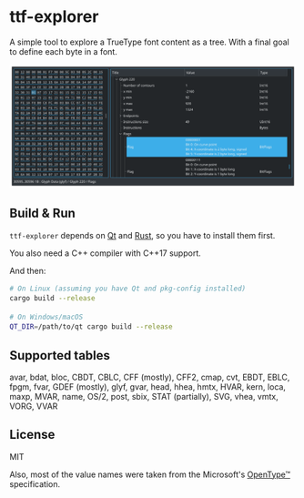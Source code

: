 # ttf-explorer

A simple tool to explore a TrueType font content as a tree.
With a final goal to define each byte in a font.

![](.github/screenshot.png)

## Build & Run

`ttf-explorer` depends on [Qt](https://www.qt.io/download-qt-installer)
and [Rust](https://www.rust-lang.org/tools/install),
so you have to install them first.

You also need a C++ compiler with C++17 support.

And then:

```sh
# On Linux (assuming you have Qt and pkg-config installed)
cargo build --release

# On Windows/macOS
QT_DIR=/path/to/qt cargo build --release
```

## Supported tables

avar,
bdat,
bloc,
CBDT,
CBLC,
CFF (mostly),
CFF2,
cmap,
cvt,
EBDT,
EBLC,
fpgm,
fvar,
GDEF (mostly),
glyf,
gvar,
head,
hhea,
hmtx,
HVAR,
kern,
loca,
maxp,
MVAR,
name,
OS/2,
post,
sbix,
STAT (partially),
SVG,
vhea,
vmtx,
VORG,
VVAR

## License

MIT

Also, most of the value names were taken from the Microsoft's
[OpenType™](https://docs.microsoft.com/en-us/typography/opentype/spec/) specification.
